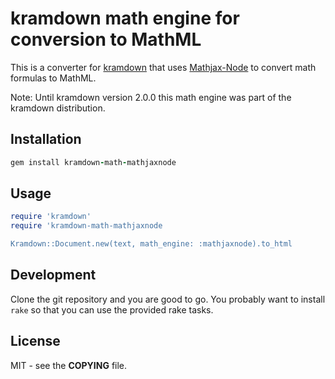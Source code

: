 # kramdown math engine for conversion to MathML

This is a converter for [kramdown](https://kramdown.gettalong.org) that uses
[Mathjax-Node](https://github.com/mathjax/MathJax-node) to convert math
formulas to MathML.

Note: Until kramdown version 2.0.0 this math engine was part of the kramdown
distribution.


## Installation

~~~ruby
gem install kramdown-math-mathjaxnode
~~~


## Usage

~~~ruby
require 'kramdown'
require 'kramdown-math-mathjaxnode

Kramdown::Document.new(text, math_engine: :mathjaxnode).to_html
~~~


## Development

Clone the git repository and you are good to go. You probably want to install
`rake` so that you can use the provided rake tasks.


## License

MIT - see the **COPYING** file.
